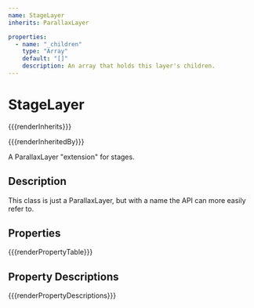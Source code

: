 ```yaml
---
name: StageLayer
inherits: ParallaxLayer

properties:
  - name: "_children"
    type: "Array"
    default: "[]"
    description: An array that holds this layer's children.
---
```


# StageLayer

{{{renderInherits}}}

{{{renderInheritedBy}}}

A ParallaxLayer "extension" for stages.

[](../notice.md ':include')

## Description

This class is just a ParallaxLayer, but with a name the API can more easily refer to.

## Properties

{{{renderPropertyTable}}}
## Property Descriptions

{{{renderPropertyDescriptions}}}
